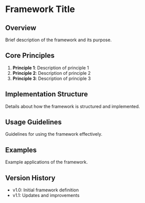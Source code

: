 # Framework Title

## Overview
Brief description of the framework and its purpose.

## Core Principles
1. **Principle 1**: Description of principle 1
2. **Principle 2**: Description of principle 2
3. **Principle 3**: Description of principle 3

## Implementation Structure
Details about how the framework is structured and implemented.

## Usage Guidelines
Guidelines for using the framework effectively.

## Examples
Example applications of the framework.

## Version History
- v1.0: Initial framework definition
- v1.1: Updates and improvements
